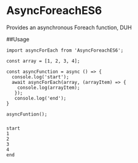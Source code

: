 # AsyncForeachES6
Provides an asynchronous Foreach function, DUH

##Usage
```
import asyncForEach from 'AsyncForeachES6';

const array = [1, 2, 3, 4];

const asyncFunction = async () => {
  console.log('start');
  await asyncForEach(array, (arrayItem) => {
    console.log(arrayItem);
   });
   console.log('end');
}

asyncFuntion();
```
###
```Output
start
1
2
3
4
end
```
